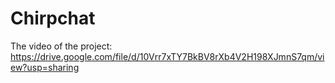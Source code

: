 # Chirpchat

The video of the project:
https://drive.google.com/file/d/10Vrr7xTY7BkBV8rXb4V2H198XJmnS7qm/view?usp=sharing
